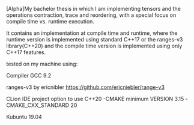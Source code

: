 [Alpha]My bachelor thesis in which I am implementing tensors 
and the operations contraction, trace and reordering, with a special
focus on compile time vs. runtime execution. 

It contains an implementation at compile time
and runtime, where the runtime version is implemented using standard C++17
or the ranges-v3 library(C++20) and the compile time version is implemented
using only C++17 features.



tested on my machine using:

Compiler GCC 9.2

ranges-v3 by ericnibler https://github.com/ericniebler/range-v3

CLion IDE project option to use C++20
-CMAKE minimum VERSION 3.15
-CMAKE_CXX_STANDARD 20


Kubuntu 19.04